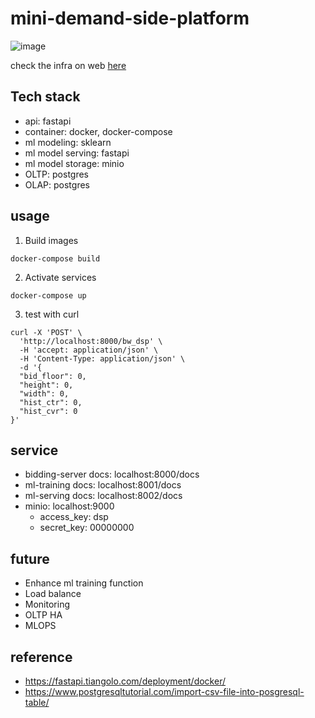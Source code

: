 # mini-demand-side-platform
![image](pictures/infra.png)

check the infra on web [here](https://www.plectica.com/maps/EBS5LQRHZ)
## Tech stack
- api: fastapi
- container: docker, docker-compose
- ml modeling: sklearn
- ml model serving: fastapi
- ml model storage: minio
- OLTP: postgres
- OLAP: postgres


## usage
1. Build images
```
docker-compose build
```

2. Activate services
```
docker-compose up
```

3. test with curl
```
curl -X 'POST' \
  'http://localhost:8000/bw_dsp' \
  -H 'accept: application/json' \
  -H 'Content-Type: application/json' \
  -d '{
  "bid_floor": 0,
  "height": 0,
  "width": 0,
  "hist_ctr": 0,
  "hist_cvr": 0
}'
```

## service
- bidding-server docs: localhost:8000/docs
- ml-training docs: localhost:8001/docs
- ml-serving docs: localhost:8002/docs
- minio: localhost:9000
  - access_key: dsp
  - secret_key: 00000000
  
## future
- Enhance ml training function
- Load balance
- Monitoring
- OLTP HA
- MLOPS

## reference
- https://fastapi.tiangolo.com/deployment/docker/
- https://www.postgresqltutorial.com/import-csv-file-into-posgresql-table/